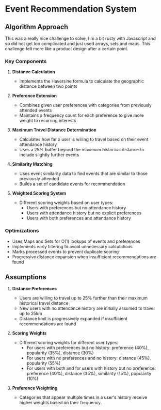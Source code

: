 # Event Recommendation System

## Algorithm Approach
This was a really nice challenge to solve, I'm a bit rusty with Javascript and so did not get too complicated and just used arrays, sets and maps. This challenge felt more like a product design after a certain point.

### Key Components

1. **Distance Calculation**
   - Implements the Haversine formula to calculate the geographic distance between two points

2. **Preference Extension**
   - Combines given user preferences with categories from previously attended events
   - Maintains a frequency count for each preference to give more weight to recurring interests

3. **Maximum Travel Distance Determination**
   - Calculates how far a user is willing to travel based on their event attendance history
   - Uses a 25% buffer beyond the maximum historical distance to include slightly further events

4. **Similarity Matching**
   - Uses event similarity data to find events that are similar to those previously attended
   - Builds a set of candidate events for recommendation

5. **Weighted Scoring System**
   - Different scoring weights based on user types:
     - Users with preferences but no attendance history
     - Users with attendance history but no explicit preferences
     - Users with both preferences and attendance history

### Optimizations

- Uses Maps and Sets for O(1) lookups of events and preferences
- Implements early filtering to avoid unnecessary calculations
- Marks processed events to prevent duplicate scoring
- Progressive distance expansion when insufficient recommendations are found

## Assumptions

1. **Distance Preferences**
   - Users are willing to travel up to 25% further than their maximum historical travel distance
   - New users with no attendance history are initially assumed to travel up to 25km
   - Distance limit is progressively expanded if insufficient recommendations are found

2. **Scoring Weights**
   - Different scoring weights for different user types:
     - For users with preferences but no history: preference (40%), popularity (35%), distance (30%)
     - For users with no preferences and no history: distance (45%), popularity (55%)
     - For users with both and for users with history but no preference: preference (40%), distance (35%), similarity (15%), popularity (10%)

3. **Preference Weighting**
   - Categories that appear multiple times in a user's history receive higher weights based on their frequency.

